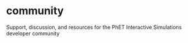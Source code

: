 # community
Support, discussion, and resources for the PhET Interactive Simulations developer community

